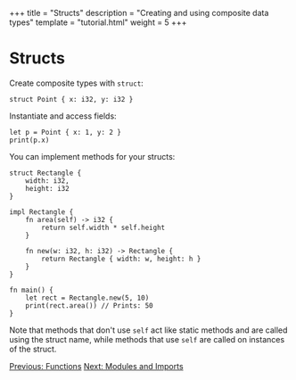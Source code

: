 +++
title = "Structs"
description = "Creating and using composite data types"
template = "tutorial.html"
weight = 5
+++

# Structs

Create composite types with `struct`:

```orus
struct Point { x: i32, y: i32 }
```

Instantiate and access fields:

```orus
let p = Point { x: 1, y: 2 }
print(p.x)
```

You can implement methods for your structs:

```orus
struct Rectangle {
    width: i32,
    height: i32
}

impl Rectangle {
    fn area(self) -> i32 {
        return self.width * self.height
    }
    
    fn new(w: i32, h: i32) -> Rectangle {
        return Rectangle { width: w, height: h }
    }
}

fn main() {
    let rect = Rectangle.new(5, 10)
    print(rect.area()) // Prints: 50
}
```

Note that methods that don't use `self` act like static methods and are called using the struct name, while methods that use `self` are called on instances of the struct.

<div class="tutorial-navigation">
    <a href="/tutorial/functions/" class="nav-button prev">Previous: Functions</a>
    <a href="/tutorial/modules-and-imports/" class="nav-button next">Next: Modules and Imports</a>
</div>
